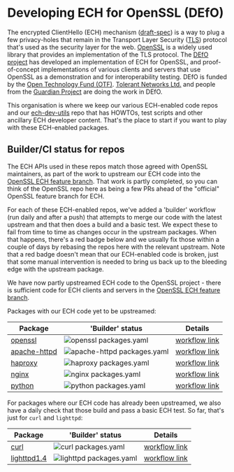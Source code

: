 # Developing ECH for OpenSSL (DEfO)

<p> The encrypted ClientHello (ECH) mechanism 
(<a href="https://tools.ietf.org/html/draft-ietf-tls-esni">draft-spec</a>) is a
way to plug a few privacy-holes that remain in the Transport Layer Security 
(<a href="https://tools.ietf.org/html/rfc8446">TLS</a>) protocol that's used as
the security layer for the web. <a href="https://openssl.org/">OpenSSL</a> is a
widely used library that provides an implementation of the TLS protocol.  The
<a href="https://defo.ie">DEfO project</a> has developed an implementation of
ECH for OpenSSL, and proof-of-concept implementations of various clients and servers that use OpenSSL as a
demonstration and for interoperability testing.  DEfO is funded by
the <a href="https://www.opentech.fund/">Open Technology Fund (OTF)</a>.
<a href="https://tolerantnetworks.com/">Tolerant Networks
Ltd.</a> and people from the <a href="https://guardianproject.info/">Guardian
Project</a> are doing the work in DEfO. </p>

This organisation is where we keep our various ECH-enabled code
repos and our [ech-dev-utils](https://github.com/defo-project/ech-dev-utils)
repo that has HOWTOs, test scripts and other ancillary ECH developer content.
That's the place to start if you want to play with these ECH-enabled packages.

## Builder/CI status for repos

The ECH APIs used in these repos match those agreed with OpenSSL maintainers,
as part of the work to upstream our ECH code into the [OpenSSL ECH feature
branch](https://github.com/openssl/openssl/tree/feature/ech). That work is
partly completed, so you can think of the OpenSSL repo here as being a few PRs
ahead of the "official" OpenSSL feature branch for ECH. 

For each of these ECH-enabled repos, we've added a 'builder' workflow (run
daily and after a push) that attempts to merge our code with the latest
upstream and that then does a build and a basic test. We expect these to fail
from time to time as changes occur in the upstream packages. When that happens,
there's a red badge below and we usually fix those within a couple of days by
rebasing the repos here with the relevant upstream. Note that a red badge
doesn't mean that our ECH-enabled code is broken, just that some manual
intervention is needed to bring us back up to the bleeding edge with the
upstream package.

We have now partly upstreamed ECH code to the OpenSSL project - there is
sufficient code for ECH clients and servers in the [OpenSSL ECH feature
branch](https://github.com/openssl/openssl/tree/feature/ech).

Packages with our ECH code yet to be upstreamed:

| Package  | 'Builder' status | Details |
|--|--|--|
| [openssl](https://github.com/defo-project/openssl) | ![openssl packages.yaml](https://github.com/defo-project/openssl/actions/workflows/packages.yaml/badge.svg) | [workflow link](https://github.com/defo-project/openssl/actions/workflows/packages.yaml) |
| [apache-httpd](https://github.com/defo-project/apache-httpd) | ![apache-httpd packages.yaml](https://github.com/defo-project/apache-httpd/actions/workflows/packages.yaml/badge.svg) | [workflow link](https://github.com/defo-project/apache-httpd/actions/workflows/packages.yaml) |
| [haproxy](https://github.com/defo-project/haproxy) | ![haproxy packages.yaml](https://github.com/defo-project/haproxy/actions/workflows/packages.yaml/badge.svg) | [workflow link](https://github.com/defo-project/haproxy/actions/workflows/packages.yaml) |
| [nginx](https://github.com/defo-project/nginx) | ![nginx packages.yaml](https://github.com/defo-project/nginx/actions/workflows/packages.yaml/badge.svg) | [workflow link](https://github.com/defo-project/nginx/actions/workflows/packages.yaml) |
| [python](https://github.com/defo-project/cpython) | ![python packages.yaml](https://github.com/defo-project/cpython/actions/workflows/packages.yaml/badge.svg) | [workflow link](https://github.com/defo-project/cpython/actions/workflows/packages.yaml) |

For packages where our ECH code has already been upstreamed, we also have a
daily check that those build and pass a basic ECH test. So far, that's just
for `curl` and `lighttpd`:

| Package  | 'Builder' status | Details |
|--|--|--|
| [curl](https://github.com/defo-project/curl) | ![curl packages.yaml](https://github.com/defo-project/curl/actions/workflows/packages.yaml/badge.svg) | [workflow link](https://github.com/defo-project/curl/actions/workflows/packages.yaml) |
| [lighttpd1.4](https://github.com/defo-project/lighttpd1.4) | ![lighttpd packages.yaml](https://github.com/defo-project/lighttpd1.4/actions/workflows/packages.yaml/badge.svg) | [workflow link](https://github.com/defo-project/lighttpd1.4/actions/workflows/packages.yaml) |
